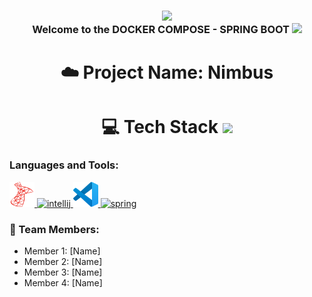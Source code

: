 <h3 align="center"> <div id="header" align="center"> <img src="https://media.giphy.com/media/M9gbBd9nbDrOTu1Mqx/giphy.gif" width="100"/> </div> Welcome to the DOCKER COMPOSE - SPRING BOOT <img src="https://media.giphy.com/media/hvRJCLFzcasrR4ia7z/giphy.gif" width="28"> </h3> <h1 id="project-name" align="center">☁️ Project Name: Nimbus</h1> <h1 id="tech-stack-" align="center">💻 Tech Stack <img src="https://media2.giphy.com/media/QssGEmpkyEOhBCb7e1/giphy.gif?cid=ecf05e47a0n3gi1bfqntqmob8g9aid1oyj2wr3ds3mg700bl&rid=giphy.gif" width="5%"></h1> <h3 align="left">Languages and Tools:</h3> <p align="left"> <a href="https://www.microsoft.com/en-us/sql-server" target="_blank" rel="noreferrer"> <img src="https://raw.githubusercontent.com/devicons/devicon/master/icons/microsoftsqlserver/microsoftsqlserver-plain.svg" alt="sqlserver" width="40" height="40"/> </a> <a href="https://www.jetbrains.com/idea/" target="_blank" rel="noreferrer"> <img src="https://www.vectorlogo.zone/logos/jetbrains/jetbrains-icon.svg" alt="intellij" width="40" height="40"/> </a> <a href="https://code.visualstudio.com/" target="_blank" rel="noreferrer"> <img src="https://raw.githubusercontent.com/devicons/devicon/master/icons/vscode/vscode-original.svg" alt="vscode" width="40" height="40"/> </a> <a href="https://spring.io/" target="_blank" rel="noreferrer"> <img src="https://www.vectorlogo.zone/logos/springio/springio-icon.svg" alt="spring" width="40" height="40"/> </a> </p> <h3 align="left">👥 Team Members:</h3> <ul align="left"> <li>Member 1: [Name]</li> <li>Member 2: [Name]</li> <li>Member 3: [Name]</li> <li>Member 4: [Name]</li> </ul>
